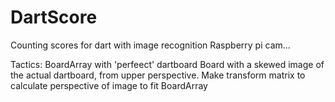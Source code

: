 # DartScore
Counting scores for dart with image recognition
Raspberry pi cam...

Tactics:
BoardArray with 'perfeect' dartboard
Board with a skewed image of the actual dartboard, from upper perspective.
Make transform matrix to calculate perspective of image to fit BoardArray
